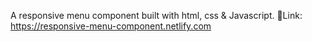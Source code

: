 A responsive menu component built with html, css & Javascript.
📎Link: https://responsive-menu-component.netlify.com
